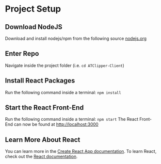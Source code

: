 # Project Setup
## Download NodeJS
Download and install nodejs/npm from the following source [nodejs.org](https://nodejs.org/en/download/current/)

## Enter Repo
Navigate inside the project folder (i.e. `cd ATClipper-Client`)

## Install React Packages
Run the following command inside a terminal: `npm install`

## Start the React Front-End
Run the following command inside a terminal: `npm start`
The React Front-End can now be found at [http://localhost:3000](http://localhost:3000)

## Learn More About React

You can learn more in the [Create React App documentation](https://facebook.github.io/create-react-app/docs/getting-started).
To learn React, check out the [React documentation](https://reactjs.org/).
